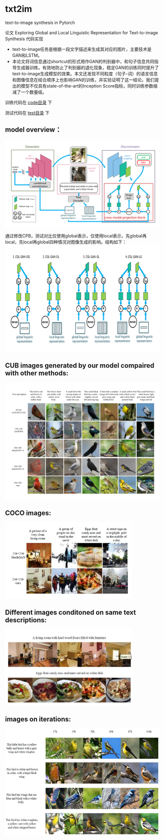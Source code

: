 # txt2im
text-to-image synthesis in Pytorch

论文 Exploring Global and Local Linguistic Representation for Text-to-image Synthesis 代码实现

* text-to-image任务是根据一段文字描述来生成其对应的图片，主要技术是GAN和LSTM。
* 本论文将词信息通过shortcut的形式用作GAN的判别器中，和句子信息共同指导生成器训练。有效地防止了判别器的退化现象，稳定GAN的训练同时提升了text-to-image生成模型的效果。本文还发现不同粒度（句子-词）的语言信息和图像信息在结合顺序上也影响GAN的训练，并实验证明了这一结论。我们提出的模型不仅具有state-of-the-art的Inception Score指标，同时训练参数缩减了一个数量级。

训练代码在 [code目录](./code) 下

测试代码在 [test目录](./test) 下

## model overview：
<img src="images/GAN-v4.png"/>

通过修改CPB，测试对比仅使用global表示，仅使用local表示，先global再local，先local再global四种情况对图像生成的影响。结构如下：
<img src="images/cpb.png" height="350px"/>

## CUB images generated by our model compaired with other methods:
<img src="images/images.png"/>

## COCO images:
<img src="images/coco.jpg" height="250px"/>

## Different images conditoned on same text descriptions:
<img src="images/coco_diff.jpg" height="250px"/>

## images on iterations:
<img src="images/images_on_iters.jpg" height="350px"/>